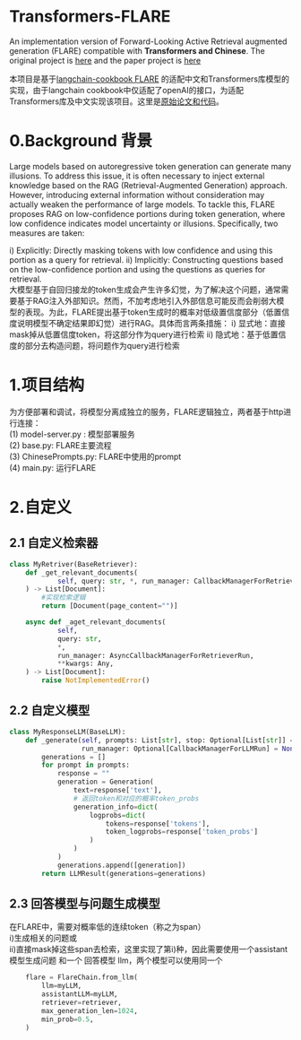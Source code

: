 # Transformers-FLARE
An implementation version of Forward-Looking Active Retrieval augmented generation (FLARE) compatible with **Transformers and Chinese**.
The original project is [here](https://github.com/langchain-ai/langchain/blob/master/cookbook/forward_looking_retrieval_augmented_generation.ipynb) and the paper project is [here](https://github.com/jzbjyb/FLARE)

本项目是基于[langchain-cookbook FLARE](https://github.com/langchain-ai/langchain/blob/master/cookbook/forward_looking_retrieval_augmented_generation.ipynb)
的适配中文和Transformers库模型的实现，由于langchain cookbook中仅适配了openAI的接口，为适配Transformers库及中文实现该项目。这里是[原始论文和代码](https://github.com/langchain-ai/langchain/blob/master/cookbook/forward_looking_retrieval_augmented_generation.ipynb)。
# 0.Background 背景
 Large models based on autoregressive token generation can generate many illusions. To address this issue, it is often necessary to inject external knowledge based on the RAG (Retrieval-Augmented Generation) approach. However, introducing external information without consideration may actually weaken the performance of large models. To tackle this, FLARE proposes RAG on low-confidence portions during token generation, where low confidence indicates model uncertainty or illusions. Specifically, two measures are taken:

i) Explicitly: Directly masking tokens with low confidence and using this portion as a query for retrieval.
ii) Implicitly: Constructing questions based on the low-confidence portion and using the questions as queries for retrieval.  
    大模型基于自回归接龙的token生成会产生许多幻觉，为了解决这个问题，通常需要基于RAG注入外部知识。然而，不加考虑地引入外部信息可能反而会削弱大模型的表现。为此，FLARE提出基于token生成时的概率对低级置信度部分（低置信度说明模型不确定结果即幻觉）进行RAG。具体而言两条措施：
    i) 显式地：直接mask掉从低置信度token，将这部分作为query进行检索
    ii) 隐式地：基于低置信度的部分去构造问题，将问题作为query进行检索
    
# 1.项目结构
为方便部署和调试，将模型分离成独立的服务，FLARE逻辑独立，两者基于http进行连接：  
(1) model-server.py : 模型部署服务  
(2) base.py: FLARE主要流程  
(3) ChinesePrompts.py: FLARE中使用的prompt  
(4) main.py: 运行FLARE  

# 2.自定义
## 2.1 自定义检索器
```python
class MyRetriver(BaseRetriever):
    def _get_relevant_documents(
            self, query: str, *, run_manager: CallbackManagerForRetrieverRun, **kwargs: Any
    ) -> List[Document]:
        #实现检索逻辑
        return [Document(page_content="")]

    async def _aget_relevant_documents(
            self,
            query: str,
            *,
            run_manager: AsyncCallbackManagerForRetrieverRun,
            **kwargs: Any,
    ) -> List[Document]:
        raise NotImplementedError()
```
## 2.2 自定义模型
```python
class MyResponseLLM(BaseLLM):
    def _generate(self, prompts: List[str], stop: Optional[List[str]] = None,
                  run_manager: Optional[CallbackManagerForLLMRun] = None, **kwargs: Any) -> LLMResult:
        generations = []
        for prompt in prompts:
            response = ""
            generation = Generation(
                text=response['text'],
                # 返回token和对应的概率token_probs
                generation_info=dict(
                    logprobs=dict(
                        tokens=response['tokens'],
                        token_logprobs=response['token_probs']
                    )
                )
            )
            generations.append([generation])
        return LLMResult(generations=generations)
```

## 2.3 回答模型与问题生成模型
在FLARE中，需要对概率低的连续token（称之为span）  
i)生成相关的问题或  
ii)直接mask掉这些span去检索，这里实现了第i)种，因此需要使用一个assistant模型生成问题 和一个 回答模型 llm，两个模型可以使用同一个 

```python
    flare = FlareChain.from_llm(
        llm=myLLM,
        assistantLLM=myLLM,
        retriever=retriever,
        max_generation_len=1024,
        min_prob=0.5,
    )
```



